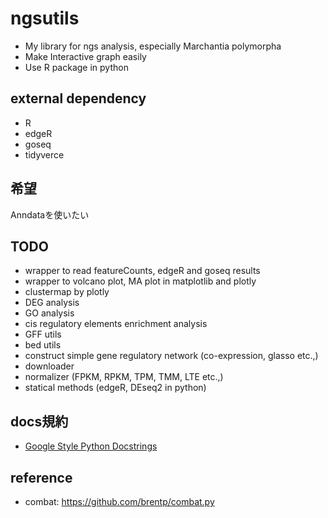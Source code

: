# ngsutils

- My library for ngs analysis, especially Marchantia polymorpha
- Make Interactive graph easily
- Use R package in python

## external dependency

- R
- edgeR
- goseq
- tidyverce

## 希望

Anndataを使いたい

## TODO

- wrapper to read featureCounts, edgeR and goseq results
- wrapper to volcano plot, MA plot in matplotlib and plotly
- clustermap by plotly
- DEG analysis
- GO analysis
- cis regulatory elements enrichment analysis
- GFF utils
- bed utils
- construct simple gene regulatory network (co-expression, glasso etc.,)
- downloader
- normalizer (FPKM, RPKM, TPM, TMM, LTE etc.,)
- statical methods (edgeR, DEseq2 in python)

## docs規約

- [Google Style Python Docstrings](http://www.sphinx-doc.org/ja/master/usage/extensions/example_google.html#example-google)

## reference

- combat: https://github.com/brentp/combat.py

